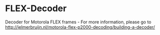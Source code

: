 # FLEX-Decoder
Decoder for Motorola FLEX frames - For more information, please go to http://jelmerbruijn.nl/motorola-flex-p2000-decoding/building-a-decoder/

